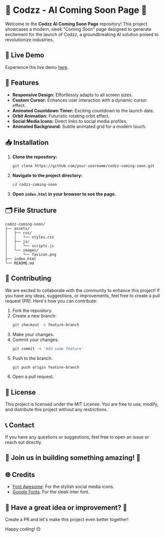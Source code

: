 # 🌟 Codzz - AI Coming Soon Page 🌟

Welcome to the **Codzz AI Coming Soon Page** repository! This project showcases a modern, sleek "Coming Soon" page designed to generate excitement for the launch of Codzz, a groundbreaking AI solution poised to revolutionize industries.

## 🚀 Live Demo

Experience the live demo [here](https://creative-malabi-954185.netlify.app/).

## 🎨 Features

- **Responsive Design:** Effortlessly adapts to all screen sizes.
- **Custom Cursor:** Enhances user interaction with a dynamic cursor effect.
- **Animated Countdown Timer:** Exciting countdown to the launch date.
- **Orbit Animation:** Futuristic rotating orbit effect.
- **Social Media Icons:** Direct links to social media profiles.
- **Animated Background:** Subtle animated grid for a modern touch.

## 📥 Installation

1. **Clone the repository:**
   ```bash
   git clone https://github.com/your-username/codzz-coming-soon.git
   ```

2. **Navigate to the project directory:**
   ```bash
   cd codzz-coming-soon
   ```

3. **Open `index.html` in your browser to see the page.**

## 🗂️ File Structure

```
codzz-coming-soon/
├── assets/
│   ├── css/
│   │   └── styles.css
│   ├── js/
│   │   └── scripts.js
│   └── images/
│       └── favicon.png
├── index.html
└── README.md
```

## 🤝 Contributing

We are excited to collaborate with the community to enhance this project! If you have any ideas, suggestions, or improvements, feel free to create a pull request (PR). Here's how you can contribute:

1. Fork the repository.
2. Create a new branch:
   ```bash
   git checkout -b feature-branch
   ```
3. Make your changes.
4. Commit your changes:
   ```bash
   git commit -m 'Add some feature'
   ```
5. Push to the branch:
   ```bash
   git push origin feature-branch
   ```
6. Open a pull request.

## 📜 License

This project is licensed under the MIT License. You are free to use, modify, and distribute this project without any restrictions.

## 📞 Contact

If you have any questions or suggestions, feel free to open an issue or reach out directly.

## 🌟 Join us in building something amazing! 🌟

## 🌐 Credits

- [Font Awesome](https://fontawesome.com/): For the stylish social media icons.
- [Google Fonts](https://fonts.google.com/): For the sleek Inter font.

## 🎉 Have a great idea or improvement? 🎉

Create a PR and let's make this project even better together!

Happy coding! 😊
